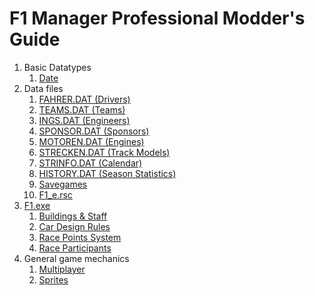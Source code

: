 # F1 Manager Professional Modder's Guide

1. Basic Datatypes
    1. [Date](basic/date.md)
1. Data files
    1. [FAHRER.DAT (Drivers)](files/drivers.md)
    1. [TEAMS.DAT (Teams)](teams.md)
    1. [INGS.DAT (Engineers)](engineers.md)
    1. [SPONSOR.DAT (Sponsors)](sponsors.md)
    1. [MOTOREN.DAT (Engines)](engines.md)
    1. [STRECKEN.DAT (Track Models)](files/tracks.md)
    1. [STRINFO.DAT (Calendar)](files/calendar.md)
    1. [HISTORY.DAT (Season Statistics)](history.md)
    1. [Savegames](savegames.md)
    1. [F1_e.rsc](rsc/format.md)
1. [F1.exe](f1-exe.md)
    1. [Buildings & Staff](buildings.md)
    1. [Car Design Rules](rules.md)
    1. [Race Points System](points.md)
    1. [Race Participants](participants.md)
1. General game mechanics
    1. [Multiplayer](multiplayer.md)
    1. [Sprites](sprites.md)

